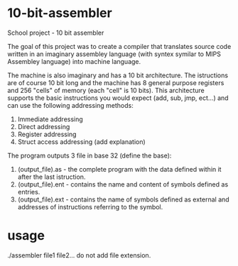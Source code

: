 # 10-bit-assembler
School project - 10 bit assembler

The goal of this project was to create a compiler that translates source code written in an imaginary assembley language \(with syntex symilar to MIPS Assembley language\) into machine language.

The machine is also imaginary and has a 10 bit architecture. The istructions are of course 10 bit long and the machine has 8 general purpose registers and 256 "cells" of memory \(each "cell" is 10 bits\).
This architecture supports the basic instructions you would expect (add, sub, jmp, ect...) and can use the following addressing methods:
  1. Immediate addressing
  2. Direct addressing
  3. Register addressing
  4. Struct access addressing \(add explanation\)

The program outputs 3 file in base 32 \(define the base\):
  1. \(output_file\).as - the complete program with the data defined within it after the last istruction.
  2. \(output_file\).ent - contains the name and content of symbols defined as entries.
  3. \(output_file\).ext - contains the name of symbols defined as external and addresses of instructions referring to the symbol.

# usage
./assembler file1 file2...
do not add file extension.
